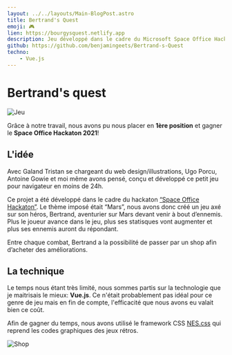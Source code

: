 ```yaml
---
layout: ../../layouts/Main-BlogPost.astro
title: Bertrand's Quest
emoji: 🎮
lien: https://bourgysquest.netlify.app
description: Jeu développé dans le cadre du Microsoft Space Office Hackaton
github: https://github.com/benjamingeets/Bertrand-s-Quest
techno:
    - Vue.js
---
```


# Bertrand's quest

![Jeu](/img/game_bq.webp)

Grâce à notre travail, nous avons pu nous placer en **1ère position** et gagner le **Space Office Hackaton 2021**!

## L'idée

Avec Galand Tristan se chargeant du web design/illustrations, Ugo Porcu, Antoine Gowie et moi même avons pensé, conçu et développé ce petit jeu pour navigateur en moins de 24h.

Ce projet a été développé dans le cadre du hackaton [“Space Office Hackaton”](https://www.eventbrite.be/e/space-office-hackathon-2021-tickets-141833103631). Le thème imposé était “Mars”, nous avons donc créé un jeu axé sur son héros, Bertrand, aventurier sur Mars devant venir à bout d’ennemis. Plus le joueur avance dans le jeu, plus ses statisques vont augmenter et plus ses ennemis auront du répondant.

Entre chaque combat, Bertrand a la possibilité de passer par un shop afin d’acheter des améliorations.

## La technique

Le temps nous étant très limité, nous sommes partis sur la technologie que je maitrisais le mieux: **Vue.js**. Ce n'était probablement pas idéal pour ce genre de jeu mais en fin de compte, l'efficacité que nous avons eu valait bien ce coût.

Afin de gagner du temps, nous avons utilisé le framework CSS [NES.css](https://nostalgic-css.github.io/NES.css/) qui reprend les codes graphiques des jeux rétros.

![Shop](/img/shop_bq.webp)